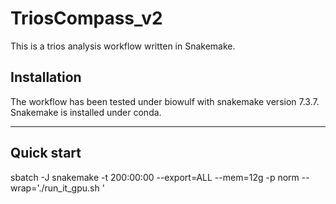 # TriosCompass_v2
This is a trios analysis workflow written in Snakemake.


## Installation

The workflow has been tested under biowulf with snakemake version 7.3.7.  Snakemake is installed under conda.

---

## Quick start 

sbatch -J snakemake -t 200:00:00 --export=ALL --mem=12g -p norm  --wrap='./run_it_gpu.sh '

